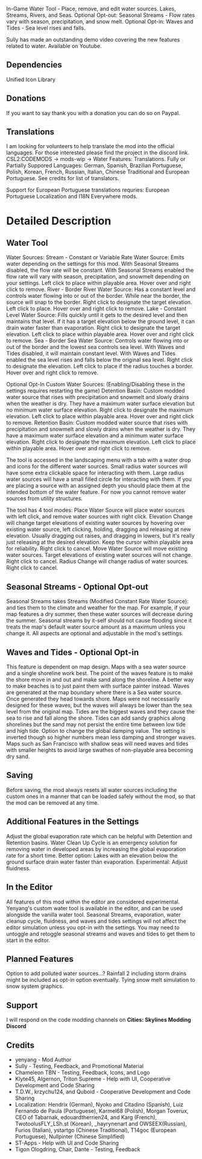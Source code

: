 ﻿In-Game Water Tool - Place, remove, and edit water sources. Lakes, Streams, Rivers, and Seas.
Optional Opt-out: Seasonal Streams - Flow rates vary with season, precipitation, and snow melt.
Optional Opt-in: Waves and Tides - Sea level rises and falls.

Sully has made an outstanding demo video covering the new features related to water. Available on Youtube.
## Dependencies
Unified Icon Library

## Donations
If you want to say thank you with a donation you can do so on Paypal.

## Translations
I am looking for volunteers to help translate the mod into the official languages. For those interested please find the project in the discord link. CSL2:CODEMODS -> mods-wip -> Water Features: Translations.
Fully or Partially Suppored Languages: German, Spanish, Brazilian Portuguese, Polish, Korean, French, Russian, Italian, Chinese Traditional and European Portuguese. See credits for list of translators.

Support for European Portuguese translations requries: European Portuguese Localization and I18N Everywhere mods.

# Detailed Description
## Water Tool
Water Sources:
Stream - Constant or Variable Rate Water Source: Emits water depending on the settings for this mod. With Seasonal Streams disabled, the flow rate will be constant. With Seasonal Streams enabled the flow rate will vary with season, precipitation, and snowmelt depending on your settings. Left click to place within playable area. Hover over and right click to remove.
River - Border River Water Source: Has a constant level and controls water flowing into or out of the border. While near the border, the source will snap to the border. Right click to designate the target elevation. Left click to place. Hover over and right click to remove.
Lake - Constant Level Water Source: Fills quickly until it gets to the desired level and then maintains that level. If it has a target elevation below the ground level, it can drain water faster than evaporation. Right click to designate the target elevation. Left click to place within playable area. Hover over and right click to remove.
Sea - Border Sea Water Source: Controls water flowing into or out of the border and the lowest sea controls sea level. With Waves and Tides disabled, it will maintain constant level. With Waves and Tides enabled the sea level rises and falls below the original sea level. Right click to designate the elevation. Left click to place if the radius touches a border. Hover over and right click to remove.

Optional Opt-In Custom Water Sources: (Enabling/Disabling these in the settings requires restarting the game)
Detention Basin: Custom modded water source that rises with precipitation and snowmelt and slowly drains when the weather is dry. They have a maximum water surface elevation but no minimum water surface elevation. Right click to designate the maximum elevation. Left click to place within playable area. Hover over and right click to remove.
Retention Basin: Custom modded water source that rises with precipitation and snowmelt and slowly drains when the weather is dry. They have a maximum water surface elevation and a minimum water surface elevation. Right click to designate the maximum elevation. Left click to place within playable area. Hover over and right click to remove.

The tool is accessed in the landscaping menu with a tab with a water drop and icons for the different water sources.
Small radius water sources will have some extra clickable space for interacting with them.
Large radius water sources will have a small filled circle for interacting with them.
If you are placing a source with an assigned depth you should place them at the intended bottom of the water feature.
For now you cannot remove water sources from utility structures.

The tool has 4 tool modes:
Place Water Source will place water sources with left click, and remove water sources with right click.
Elevation Change will change target elevations of existing water sources by hovering over existing water source, left clicking, holding, dragging and releasing at new elevation. Usually dragging out raises, and dragging in lowers, but it's really just releasing at the desired elevation. Keep the cursor within playable area for reliability. Right click to cancel.
Move Water Source will move existing water sources. Target elevations of existing water sources will not change. Right click to cancel.
Radius Change will change radius of water sources. Right click to cancel.

## Seasonal Streams - Optional Opt-out
Seasonal Streams takes Streams (Modified Constant Rate Water Source): and ties them to the climate and weather for the map. 
For example, if your map features a dry summer, then these water sources will decrease during the summer. 
Seasonal streams by it-self should not cause flooding since it treats the map's default water source amount as a maximum unless you change it. 
All aspects are optional and adjustable in the mod's settings.

## Waves and Tides - Optional Opt-in
This feature is dependent on map design. Maps with a sea water source and a single shoreline work best. 
The point of the waves feature is to make the shore move in and out and make sand along the shoreline. A better way to make beaches is to just paint them with surface painter instead. 
Waves are generated at the map boundary where there is a Sea water source. Once generated they head towards shore. Maps were not necessarily designed for these waves, but the waves will always be lower than the sea level from the original map.
Tides are the biggest waves and they cause the sea to rise and fall along the shore. Tides can add sandy graphics along shorelines but the sand may not persist the entire time between low tide and high tide. 
Option to change the global damping value. The setting is inverted though so higher numbers mean less damping and stronger waves.
Maps such as San Francisco with shallow seas will need waves and tides with smaller heights to avoid large swathes of non-playable area becoming dry sand.

## Saving
Before saving, the mod always resets all water sources including the custom ones in a manner that can be loaded safely without the mod, so that the mod can be removed at any time.

## Additional Features in the Settings
Adjust the global evaporation rate which can be helpful with Detention and Retention basins.
Water Clean Up Cycle is an emergency solution for removing water in developed areas by increasing the global evaporation rate for a short time. Better option: Lakes with an elevation below the ground surface drain water faster than evaporation.
Experimental: Adjust fluidness.

## In the Editor
All features of this mod within the editor are considered experimental.
Yenyang's custom water tool is available in the editor, and can be used alongside the vanilla water tool. 
Seasonal Streams, evaporation, water cleanup cycle, fluidness, and waves and tides settings will not affect the editor simulation unless you opt-in with the settings.
You may need to untoggle and retoggle seasonal streams and waves and tides to get them to start in the editor.

## Planned Features
Option to add polluted water sources...?
Rainfall 2 including storm drains might be included as opt-in option eventually.
Tying snow melt simulation to snow system graphics.

## Support
I will respond on the code modding channels on **Cities: Skylines Modding Discord**

## Credits 
* yenyang - Mod Author
* Sully - Testing, Feedback, and Promotional Material
* Chameleon TBN - Testing, Feedback, Icons, and Logo
* Klyte45, Algernon, Triton Supreme - Help with UI, Cooperative Development and Code Sharing
* T.D.W., krzychu124, and Quboid - Cooperative Development and Code Sharing
* Localization: Hendrix (German), Nyoko and Citadino (Spanish), Luiz Fernando de Paula (Portuguese), Karmel68 (Polish), Morgan Toverux, CEO of Tabarnak, edouardtherrien24, and Karg (French), TwotoolusFLY_LSh.st (Korean), _hayrynenart and OWSEEX(Russian), Furios (Italian), ystartgo (Chinese Traditional), T14goc (European Portuguese), Nullpinter (Chinese Simplified)
* ST-Apps - Help with UI and Code Sharing
* Tigon Ologdring, Chair, Dante  - Testing, Feedback